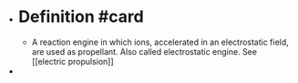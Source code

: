 - # Definition #card
	- A reaction engine in which ions, accelerated in an electrostatic field,
	  are used as propellant. Also called electrostatic engine. See [[electric propulsion]]
-
